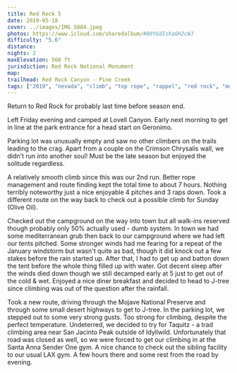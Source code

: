 ```yaml
---
title: Red Rock 5
date: 2019-05-18
cover: ../images/IMG_5884.jpeg
photos: https://www.icloud.com/sharedalbum/#B0YGdIshaGH2cWJ
difficulty: "5.6"
distance:
nights: 2
maxElevation: 560 ft
jurisdiction: Red Rock National Monument
map:
trailhead: Red Rock Canyon - Pine Creek
tags: ["2019", "nevada", "climb", "top rope", "rappel", "red rock", "multipitch", "double-rope belay", "double half-rope rappel", "geronimo"]
---
```


Return to Red Rock for probably last time before season end.

Left Friday evening and camped at Lovell Canyon.  Early next morning to get in
line at the park entrance for a head start on Geronimo.

Parking lot was unusually empty and saw no other climbers on the trails leading
to the crag.  Apart from a couple on the Crimson Chrysalis wall, we didn't run
into another soul!  Must be the late season but enjoyed the solitude regardless.

A relatively smooth climb since this was our 2nd run.  Better rope management
and route finding kept the total time to about 7 hours.
Nothing terribly noteworthy just a nice enjoyable 4 pitches and 3 raps down.
Took a different route on the way back to check out a possible climb for
Sunday (Olive Oil).

Checked out the campground on the way into town but all walk-ins reserved
though probably only 50% actually used - dumb system.  In town we had some
  mediterranean grub then back to our campground where we had left our tents
  pitched.  Some stronger winds had me fearing for a repeat of the January
  windstorm but wasn't quite as bad, though it did knock out a few stakes before
  the rain started up.  After that, I had to get up and batton down the tent
  before the whole thing filled up with water.  Got decent sleep after the
  winds died down though we still decamped early at 5 just to get out of the
  cold & wet.  Enjoyed a nice diner breakfast and decided to head to J-tree
  since climbing was out of the question after the rainfall.

  Took a new route, driving through the Mojave National Preserve and through
  some small desert highways to get to J-tree.  In the parking lot, we stepped
  out to some very strong gusts.  Too strong for climbing, despite the perfect
  temperature.  Undeterred, we decided to try for Taquitz - a trad climbing
  area near San Jacinto Peak outside of Idyllwild.  Unfortunately that road was
  closed as well, so we were forced to get our climbing in at the Santa Anna
  Sender One gym.  A nice chance to check out the sibling facility to our usual
  LAX gym.  A few hours there and some rest from the road by evening.




